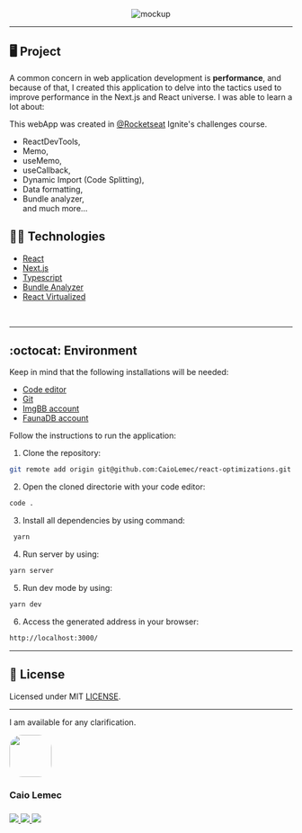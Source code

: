 <p align="center">
 <img alt="mockup" src="./public/mockup.png" width="auto">
</p>
<hr>

## :desktop_computer: Project

A common concern in web application development is <strong>performance</strong>, and because of that, I created this application to delve into the tactics used to improve performance in the Next.js and React universe. I was able to learn a lot about:

This webApp was created in [@Rocketseat](https://app.rocketseat.com.br/) Ignite's challenges course.

- ReactDevTools, <br>
- Memo, <br>
- useMemo, <br>
- useCallback, <br>
- Dynamic Import (Code Splitting), <br>
- Data formatting, <br>
- Bundle analyzer, <br>
and much more...


## :technologist: Technologies

- [React](https://pt-br.reactjs.org/)
- [Next.js](https://nextjs.org/)
- [Typescript](https://www.typescriptlang.org/)
- [Bundle Analyzer](https://github.com/webpack-contrib/webpack-bundle-analyzer)
- [React Virtualized](https://bvaughn.github.io/react-virtualized/#/components/List)

<br>
<hr>

## :octocat: Environment

Keep in mind that the following installations will be needed:

- [Code editor](https://code.visualstudio.com/)
- [Git](https://git-scm.com/book/pt-br/v2/Come%C3%A7ando-Instalando-o-Git)
- [ImgBB account](https://imgbb.com/)
- [FaunaDB account](https://fauna.com/)

Follow the instructions to run the application:

1. Clone the repository: 
```bash 
git remote add origin git@github.com:CaioLemec/react-optimizations.git
```
2. Open the cloned directorie with your code editor: 
```bash 
code .
```
3. Install all dependencies by using command:
```bash
 yarn
 ```
4. Run server by using:
```bash
yarn server
```
5. Run dev mode by using:
```bash
yarn dev
```
6. Access the generated address in your browser:
```bash
http://localhost:3000/
```
<hr>

## :bookmark_tabs: License

Licensed under MIT [LICENSE](./LICENSE.md).

<hr>

I am available for any clarification. 
    
<img style="border-radius: 30%;" src="https://avatars3.githubusercontent.com/u/59886891?s=460&v=4" width="75px;"/>
<h3>Caio Lemec<h3>
<a href="https://t.me/caiolemec"><img src="https://img.shields.io/badge/Telegram-1D1D1F?style=for-the-badge&logo=telegram&logoColor=white"/>
<a href="mailto:caiolemec@gmail.com"><img src="https://img.shields.io/static/v1?label=&message=E-mail&color=1D1D1F&style=for-the-badge&logo=Gmail"/>
<a href="https://www.linkedin.com/in/caiolemec/"><img src="https://img.shields.io/static/v1?label=&message=LinkedIn&color=1D1D1F&style=for-the-badge&logo=linkedin"/>
<br>
</p>
